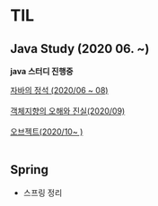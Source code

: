 # TIL



## Java Study (2020 06. ~)



**java 스터디 진행중**


<a href="https://github.com/HyunSung-Na/TIL/tree/master/Books/%EC%9E%90%EB%B0%94%EC%9D%98%20%EC%A0%95%EC%84%9D">
자바의 정석 (2020/06 ~ 08)
</a>
</br>
</br>
<a href="https://github.com/HyunSung-Na/TIL/tree/master/Books/%EA%B0%9D%EC%B2%B4%EC%A7%80%ED%96%A5%EC%9D%98%20%EC%82%AC%EC%8B%A4%EA%B3%BC%20%EC%98%A4%ED%95%B4">
객체지향의 오해와 진실(2020/09)
</a>
</br>
</br>
<a href="https://github.com/HyunSung-Na/TIL/tree/master/Books/%EC%98%A4%EB%B8%8C%EC%A0%9D%ED%8A%B8">
오브젝트(2020/10~ )
</a>
</br>
</br>

## Spring

- 스프링 정리

  

